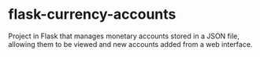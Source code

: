 # flask-currency-accounts
Project in Flask that manages monetary accounts stored in a JSON file, allowing them to be viewed and new accounts added from a web interface.
